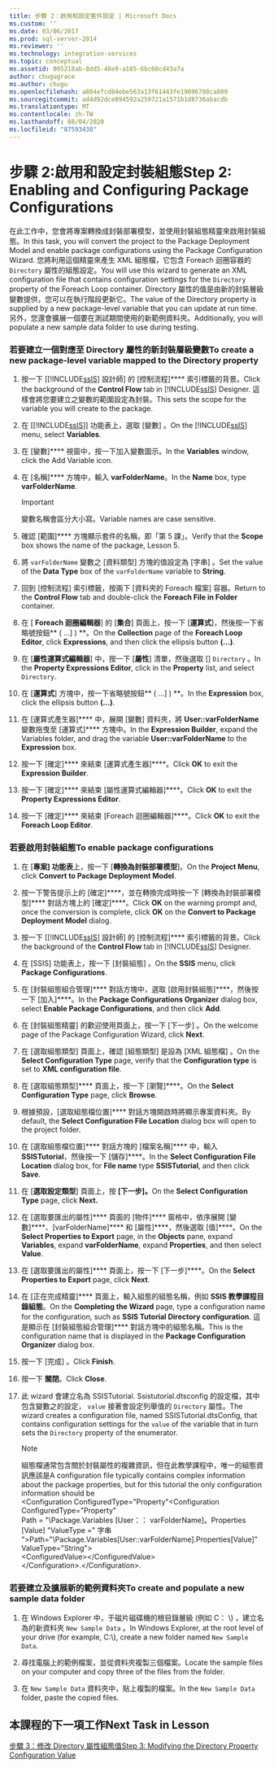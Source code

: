 ```yaml
---
title: 步驟 2：啟用和設定套件設定 | Microsoft Docs
ms.custom: ''
ms.date: 03/06/2017
ms.prod: sql-server-2014
ms.reviewer: ''
ms.technology: integration-services
ms.topic: conceptual
ms.assetid: 005218ab-8dd5-48e9-a185-6bc60cd43a7a
author: chugugrace
ms.author: chugu
ms.openlocfilehash: a804efcd84ebe563a13f61443fe19096788ca809
ms.sourcegitcommit: ad4d92dce894592a259721a1571b1d8736abacdb
ms.translationtype: MT
ms.contentlocale: zh-TW
ms.lasthandoff: 08/04/2020
ms.locfileid: "87593438"
---
```

# <a name="step-2-enabling-and-configuring-package-configurations"></a><span data-ttu-id="5d2f3-102">步驟 2:啟用和設定封裝組態</span><span class="sxs-lookup"><span data-stu-id="5d2f3-102">Step 2: Enabling and Configuring Package Configurations</span></span>
  <span data-ttu-id="5d2f3-103">在此工作中，您會將專案轉換成封裝部署模型，並使用封裝組態精靈來啟用封裝組態。</span><span class="sxs-lookup"><span data-stu-id="5d2f3-103">In this task, you will convert the project to the Package Deployment Model and enable package configurations using the Package Configuration Wizard.</span></span> <span data-ttu-id="5d2f3-104">您將利用這個精靈來產生 XML 組態檔，它包含 Foreach 迴圈容器的 `Directory` 屬性的組態設定。</span><span class="sxs-lookup"><span data-stu-id="5d2f3-104">You will use this wizard to generate an XML configuration file that contains configuration settings for the `Directory` property of the Foreach Loop container.</span></span> <span data-ttu-id="5d2f3-105">Directory 屬性的值是由新的封裝層級變數提供，您可以在執行階段更新它。</span><span class="sxs-lookup"><span data-stu-id="5d2f3-105">The value of the Directory property is supplied by a new package-level variable that you can update at run time.</span></span> <span data-ttu-id="5d2f3-106">另外，您還會擴展一個要在測試期間使用的新範例資料夾。</span><span class="sxs-lookup"><span data-stu-id="5d2f3-106">Additionally, you will populate a new sample data folder to use during testing.</span></span>  
  
### <a name="to-create-a-new-package-level-variable-mapped-to-the-directory-property"></a><span data-ttu-id="5d2f3-107">若要建立一個對應至 Directory 屬性的新封裝層級變數</span><span class="sxs-lookup"><span data-stu-id="5d2f3-107">To create a new package-level variable mapped to the Directory property</span></span>  
  
1.  <span data-ttu-id="5d2f3-108">按一下 [[!INCLUDE[ssIS](../includes/ssis-md.md)] 設計師] 的 [控制流程]\*\*\*\* 索引標籤的背景。</span><span class="sxs-lookup"><span data-stu-id="5d2f3-108">Click the background of the **Control Flow** tab in [!INCLUDE[ssIS](../includes/ssis-md.md)] Designer.</span></span> <span data-ttu-id="5d2f3-109">這樣會將您要建立之變數的範圍設定為封裝。</span><span class="sxs-lookup"><span data-stu-id="5d2f3-109">This sets the scope for the variable you will create to the package.</span></span>  
  
2.  <span data-ttu-id="5d2f3-110">在 [[!INCLUDE[ssIS](../includes/ssis-md.md)]] 功能表上，選取 [變數]  。</span><span class="sxs-lookup"><span data-stu-id="5d2f3-110">On the [!INCLUDE[ssIS](../includes/ssis-md.md)] menu, select **Variables**.</span></span>  
  
3.  <span data-ttu-id="5d2f3-111">在 [變數]\*\*\*\* 視窗中，按一下加入變數圖示。</span><span class="sxs-lookup"><span data-stu-id="5d2f3-111">In the **Variables** window, click the Add Variable icon.</span></span>  
  
4.  <span data-ttu-id="5d2f3-112">在 [名稱]\*\*\*\* 方塊中，輸入 **varFolderName**。</span><span class="sxs-lookup"><span data-stu-id="5d2f3-112">In the **Name** box, type **varFolderName**.</span></span>  
  
    > [!IMPORTANT]  
    >  <span data-ttu-id="5d2f3-113">變數名稱會區分大小寫。</span><span class="sxs-lookup"><span data-stu-id="5d2f3-113">Variable names are case sensitive.</span></span>  
  
5.  <span data-ttu-id="5d2f3-114">確認 [範圍]\*\*\*\* 方塊顯示套件的名稱，即「第 5 課」。</span><span class="sxs-lookup"><span data-stu-id="5d2f3-114">Verify that the **Scope** box shows the name of the package, Lesson 5.</span></span>  
  
6.  <span data-ttu-id="5d2f3-115">將 `varFolderName` 變數之 [資料類型]  方塊的值設定為 [字串]  。</span><span class="sxs-lookup"><span data-stu-id="5d2f3-115">Set the value of the **Data Type** box of the `varFolderName` variable to **String**.</span></span>  
  
7.  <span data-ttu-id="5d2f3-116">回到 [控制流程]  索引標籤，按兩下 [資料夾的 Foreach 檔案]  容器。</span><span class="sxs-lookup"><span data-stu-id="5d2f3-116">Return to the **Control Flow** tab and double-click the **Foreach File in Folder** container.</span></span>  
  
8.  <span data-ttu-id="5d2f3-117">在 [ **Foreach 迴圈編輯器**] 的 [**集合**] 頁面上，按一下 [**運算式**]，然後按一下省略號按鈕\*\* ( ...] ) \*\*。</span><span class="sxs-lookup"><span data-stu-id="5d2f3-117">On the **Collection** page of the **Foreach Loop Editor**, click **Expressions**, and then click the ellipsis button **(...)**.</span></span>  
  
9. <span data-ttu-id="5d2f3-118">在 [**屬性運算式編輯器**] 中，按一下 [**屬性**] 清單，然後選取 [] `Directory` 。</span><span class="sxs-lookup"><span data-stu-id="5d2f3-118">In the **Property Expressions Editor**, click in the **Property** list, and select `Directory`.</span></span>  
  
10. <span data-ttu-id="5d2f3-119">在 [**運算式**] 方塊中，按一下省略號按鈕\*\* ( ...] ) \*\*。</span><span class="sxs-lookup"><span data-stu-id="5d2f3-119">In the **Expression** box, click the ellipsis button **(...)**.</span></span>  
  
11. <span data-ttu-id="5d2f3-120">在 [運算式產生器]\*\*\*\* 中，展開 [變數] 資料夾，將 **User::varFolderName** 變數拖曳至 [運算式]\*\*\*\* 方塊中。</span><span class="sxs-lookup"><span data-stu-id="5d2f3-120">In the **Expression Builder**, expand the Variables folder, and drag the variable **User::varFolderName** to the **Expression** box.</span></span>  
  
12. <span data-ttu-id="5d2f3-121">按一下 [確定]\*\*\*\* 來結束 [運算式產生器]\*\*\*\*。</span><span class="sxs-lookup"><span data-stu-id="5d2f3-121">Click **OK** to exit the **Expression Builder**.</span></span>  
  
13. <span data-ttu-id="5d2f3-122">按一下 [確定]\*\*\*\* 來結束 [屬性運算式編輯器]\*\*\*\*。</span><span class="sxs-lookup"><span data-stu-id="5d2f3-122">Click **OK** to exit the **Property Expressions Editor**.</span></span>  
  
14. <span data-ttu-id="5d2f3-123">按一下 [確定]\*\*\*\* 來結束 [Foreach 迴圈編輯器]\*\*\*\*。</span><span class="sxs-lookup"><span data-stu-id="5d2f3-123">Click **OK** to exit the **Foreach Loop Editor**.</span></span>  
  
### <a name="to-enable-package-configurations"></a><span data-ttu-id="5d2f3-124">若要啟用封裝組態</span><span class="sxs-lookup"><span data-stu-id="5d2f3-124">To enable package configurations</span></span>  
  
1.  <span data-ttu-id="5d2f3-125">在 [**專案] 功能表**上，按一下 [**轉換為封裝部署模型**]。</span><span class="sxs-lookup"><span data-stu-id="5d2f3-125">On the **Project Menu**, click **Convert to Package Deployment Model**.</span></span>  
  
2.  <span data-ttu-id="5d2f3-126">按一下警告提示上的 [確定]\*\*\*\*，並在轉換完成時按一下 [轉換為封裝部署模型]\*\*\*\* 對話方塊上的 [確定]\*\*\*\*。</span><span class="sxs-lookup"><span data-stu-id="5d2f3-126">Click **OK** on the warning prompt and, once the conversion is complete, click **OK** on the **Convert to Package Deployment Model** dialog.</span></span>  
  
3.  <span data-ttu-id="5d2f3-127">按一下 [[!INCLUDE[ssIS](../includes/ssis-md.md)] 設計師] 的 [控制流程]\*\*\*\* 索引標籤的背景。</span><span class="sxs-lookup"><span data-stu-id="5d2f3-127">Click the background of the **Control Flow** tab in [!INCLUDE[ssIS](../includes/ssis-md.md)] Designer.</span></span>  
  
4.  <span data-ttu-id="5d2f3-128">在 [SSIS]  功能表上，按一下 [封裝組態]  。</span><span class="sxs-lookup"><span data-stu-id="5d2f3-128">On the **SSIS** menu, click **Package Configurations**.</span></span>  
  
5.  <span data-ttu-id="5d2f3-129">在 [封裝組態組合管理]\*\*\*\* 對話方塊中，選取 [啟用封裝組態]\*\*\*\*，然後按一下 [加入]\*\*\*\*。</span><span class="sxs-lookup"><span data-stu-id="5d2f3-129">In the **Package Configurations Organizer** dialog box, select **Enable Package Configurations**, and then click **Add**.</span></span>  
  
6.  <span data-ttu-id="5d2f3-130">在 [封裝組態精靈] 的歡迎使用頁面上，按一下 [下一步]  。</span><span class="sxs-lookup"><span data-stu-id="5d2f3-130">On the welcome page of the Package Configuration Wizard, click **Next**.</span></span>  
  
7.  <span data-ttu-id="5d2f3-131">在 [選取組態類型]  頁面上，確認 [組態類型]  是設為 [XML 組態檔]  。</span><span class="sxs-lookup"><span data-stu-id="5d2f3-131">On the **Select Configuration Type** page, verify that the **Configuration type** is set to **XML configuration file**.</span></span>  
  
8.  <span data-ttu-id="5d2f3-132">在 [選取組態類型]\*\*\*\* 頁面上，按一下 [瀏覽]\*\*\*\*。</span><span class="sxs-lookup"><span data-stu-id="5d2f3-132">On the **Select Configuration Type** page, click **Browse**.</span></span>  
  
9. <span data-ttu-id="5d2f3-133">根據預設，[選取組態檔位置]\*\*\*\* 對話方塊開啟時將顯示專案資料夾。</span><span class="sxs-lookup"><span data-stu-id="5d2f3-133">By default, the **Select Configuration File Location** dialog box will open to the project folder.</span></span>  
  
10. <span data-ttu-id="5d2f3-134">在 [選取組態檔位置]\*\*\*\* 對話方塊的 [檔案名稱]\*\*\*\* 中，輸入 **SSISTutorial**，然後按一下 [儲存]\*\*\*\*。</span><span class="sxs-lookup"><span data-stu-id="5d2f3-134">In the **Select Configuration File Location** dialog box, for **File name** type **SSISTutorial**, and then click **Save**.</span></span>  
  
11. <span data-ttu-id="5d2f3-135">在 [**選取設定類型**] 頁面上，按 **[下一步]。**</span><span class="sxs-lookup"><span data-stu-id="5d2f3-135">On the **Select Configuration Type** page, click **Next.**</span></span>  
  
12. <span data-ttu-id="5d2f3-136">在 [選取要匯出的屬性]\*\*\*\* 頁面的 [物件]\*\*\*\* 窗格中，依序展開 [變數]\*\*\*\*、[varFolderName]\*\*\*\* 和 [屬性]\*\*\*\*，然後選取 [值]\*\*\*\*。</span><span class="sxs-lookup"><span data-stu-id="5d2f3-136">On the **Select Properties to Export** page, in the **Objects** pane, expand **Variables**, expand **varFolderName**, expand **Properties**, and then select **Value**.</span></span>  
  
13. <span data-ttu-id="5d2f3-137">在 [選取要匯出的屬性]\*\*\*\* 頁面上，按一下 [下一步]\*\*\*\*。</span><span class="sxs-lookup"><span data-stu-id="5d2f3-137">On the **Select Properties to Export** page, click **Next**.</span></span>  
  
14. <span data-ttu-id="5d2f3-138">在 [正在完成精靈]\*\*\*\* 頁面上，輸入組態的組態名稱，例如 **SSIS 教學課程目錄組態**。</span><span class="sxs-lookup"><span data-stu-id="5d2f3-138">On the **Completing the Wizard** page, type a configuration name for the configuration, such as **SSIS Tutorial Directory configuration**.</span></span> <span data-ttu-id="5d2f3-139">這是顯示在 [封裝組態組合管理]\*\*\*\* 對話方塊中的組態名稱。</span><span class="sxs-lookup"><span data-stu-id="5d2f3-139">This is the configuration name that is displayed in the **Package Configuration Organizer** dialog box.</span></span>  
  
15. <span data-ttu-id="5d2f3-140">按一下 [完成] 。</span><span class="sxs-lookup"><span data-stu-id="5d2f3-140">Click **Finish**.</span></span>  
  
16. <span data-ttu-id="5d2f3-141">按一下 **關閉**。</span><span class="sxs-lookup"><span data-stu-id="5d2f3-141">Click **Close**.</span></span>  
  
17. <span data-ttu-id="5d2f3-142">此 wizard 會建立名為 SSISTutorial. Ssistutorial.dtsconfig 的設定檔，其中包含變數之的設定， `value` 接著會設定列舉值的 `Directory` 屬性。</span><span class="sxs-lookup"><span data-stu-id="5d2f3-142">The wizard creates a configuration file, named SSISTutorial.dtsConfig, that contains configuration settings for the `value` of the variable that in turn sets the `Directory` property of the enumerator.</span></span>  
  
    > [!NOTE]  
    >  <span data-ttu-id="5d2f3-143">組態檔通常包含關於封裝屬性的複雜資訊，但在此教學課程中，唯一的組態資訊應該是</span><span class="sxs-lookup"><span data-stu-id="5d2f3-143">A configuration file typically contains complex information about the package properties, but for this tutorial the only configuration information should be</span></span>  
    > <span data-ttu-id="5d2f3-144"><Configuration ConfiguredType="Property"</span><span class="sxs-lookup"><span data-stu-id="5d2f3-144"><Configuration ConfiguredType="Property"</span></span>  
    > <span data-ttu-id="5d2f3-145">Path = "\Package.Variables [User：： varFolderName]。Properties [Value] "ValueType =" 字串 "\></span><span class="sxs-lookup"><span data-stu-id="5d2f3-145">Path="\Package.Variables[User::varFolderName].Properties[Value]" ValueType="String"\></span></span>  
    >  \<ConfiguredValue>\</ConfiguredValue>  
    > <span data-ttu-id="5d2f3-146">\</Configuration>.</span><span class="sxs-lookup"><span data-stu-id="5d2f3-146">\</Configuration>.</span></span>  
  
### <a name="to-create-and-populate-a-new-sample-data-folder"></a><span data-ttu-id="5d2f3-147">若要建立及擴展新的範例資料夾</span><span class="sxs-lookup"><span data-stu-id="5d2f3-147">To create and populate a new sample data folder</span></span>  
  
1.  <span data-ttu-id="5d2f3-148">在 Windows Explorer 中，于磁片磁碟機的根目錄層級 (例如 C： \\) ，建立名為的新資料夾 `New Sample Data` 。</span><span class="sxs-lookup"><span data-stu-id="5d2f3-148">In Windows Explorer, at the root level of your drive (for example, C:\\), create a new folder named `New Sample Data`.</span></span>  
  
2.  <span data-ttu-id="5d2f3-149">尋找電腦上的範例檔案，並從資料夾複製三個檔案。</span><span class="sxs-lookup"><span data-stu-id="5d2f3-149">Locate the sample files on your computer and copy three of the files from the folder.</span></span>  
  
3.  <span data-ttu-id="5d2f3-150">在 `New Sample Data` 資料夾中，貼上複製的檔案。</span><span class="sxs-lookup"><span data-stu-id="5d2f3-150">In the `New Sample Data` folder, paste the copied files.</span></span>  
  
## <a name="next-task-in-lesson"></a><span data-ttu-id="5d2f3-151">本課程的下一項工作</span><span class="sxs-lookup"><span data-stu-id="5d2f3-151">Next Task in Lesson</span></span>  
 [<span data-ttu-id="5d2f3-152">步驟 3：修改 Directory 屬性組態值</span><span class="sxs-lookup"><span data-stu-id="5d2f3-152">Step 3: Modifying the Directory Property Configuration Value</span></span>](lesson-5-3-modifying-the-directory-property-configuration-value.md)  
  
  
